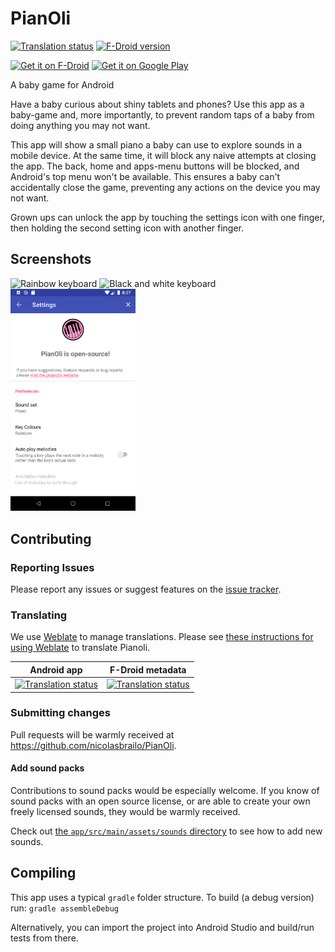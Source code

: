 # PianOli

[![Translation status](https://hosted.weblate.org/widgets/pianoli/-/svg-badge.svg)](https://hosted.weblate.org/engage/pianoli/)
[![F-Droid version](https://img.shields.io/f-droid/v/com.nicobrailo.pianoli)](https://f-droid.org/packages/com.nicobrailo.pianoli/)

[
<img src="https://f-droid.org/badge/get-it-on.png"
alt="Get it on F-Droid"
height="90px">](https://f-droid.org/packages/com.nicobrailo.pianoli/) [
<img src='https://play.google.com/intl/en_us/badges/images/generic/en_badge_web_generic.png'
alt='Get it on Google Play'
height='90px'/>](https://play.google.com/store/apps/details?id=com.nicobrailo.pianoli.gplay)

A baby game for Android

Have a baby curious about shiny tablets and phones?
Use this app as a baby-game and, more importantly, to prevent random taps of a baby from doing
anything you may not want.

This app will show a small piano a baby can use to explore sounds in a mobile device.
At the same time, it will block any naive attempts at closing the app.
The back, home and apps-menu buttons will be blocked, and Android's top menu won't be available.
This ensures a baby can't accidentally close the game, preventing any actions on the device you
may not want.

Grown ups can unlock the app by touching the settings icon with one finger, then holding the
second setting icon with another finger.

## Screenshots

<img src="./fastlane/metadata/android/en-US/images/phoneScreenshots/01_keys.png" alt="Rainbow keyboard" width="200"> <img src="./fastlane/metadata/android/en-US/images/phoneScreenshots/01_keys_black_and_white.png" alt="Black and white keyboard" width="200"> <img src="./fastlane/metadata/android/en-US/images/phoneScreenshots/02_config.png" alt="Screenshot of configuration screen" width="200">

## Contributing

### Reporting Issues

Please report any issues or suggest features on the [issue tracker](https://github.com/nicolasbrailo/PianOli/issues).

### Translating

We use [Weblate](https://hosted.weblate.org/engage/pianoli/) to manage translations. Please see [these instructions for using Weblate](https://hosted.weblate.org/engage/pianoli/) to translate Pianoli.

| Android app                                                                                                                                          | F-Droid metadata                                                                                                                                  |
|------------------------------------------------------------------------------------------------------------------------------------------------------|---------------------------------------------------------------------------------------------------------------------------------------------------|
| [![Translation status](https://hosted.weblate.org/widgets/pianoli/-/android-strings/multi-auto.svg)](https://hosted.weblate.org/engage/pianoli/) | [![Translation status](https://hosted.weblate.org/widgets/pianoli/-/app-metadata/multi-auto.svg)](https://hosted.weblate.org/engage/pianoli/) |


### Submitting changes

Pull requests will be warmly received at https://github.com/nicolasbrailo/PianOli.

#### Add sound packs

Contributions to sound packs would be especially welcome.
If you know of sound packs with an open source license, or are able to create your own freely licensed sounds, they would be warmly received.

Check out [the `app/src/main/assets/sounds` directory](./app/src/main/assets/sounds/) to see how to add new sounds.

## Compiling

This app uses a typical `gradle` folder structure.  To build (a debug version) run: `gradle assembleDebug`

Alternatively, you can import the project into Android Studio and build/run tests from there.
